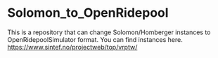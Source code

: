 # Solomon_to_OpenRidepool
This is a repository that can change Solomon/Homberger instances to OpenRidepoolSimulator format. You can find instances here. https://www.sintef.no/projectweb/top/vrptw/
